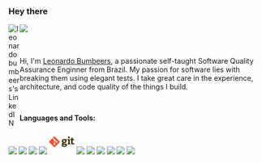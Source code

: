 

### Hey there    

<a href="https://www.linkedin.com/in/leonardo-bumbeers-16262911b/">
  <img align="left" alt="leonardobumbeers's LinkedIN" width="22px" src="https://raw.githubusercontent.com/peterthehan/peterthehan/master/assets/linkedin.svg" />
</a>


![](https://visitor-badge.glitch.me/badge?page_id=leonardobumbeers.leonardobumbeers)

<br />

Hi, I'm [Leonardo Bumbeers](https://www.linkedin.com/in/leonardo-bumbeers-16262911b/), a passionate self-taught Software Quality Assurance Enginner from Brazil. My passion for software lies with breaking them using elegant tests. I take great care in the experience, architecture, and code quality of the things I build.


<br />

**Languages and Tools:**  

<code><img height="50" src="https://upload.wikimedia.org/wikipedia/en/thumb/3/30/Java_programming_language_logo.svg/300px-Java_programming_language_logo.svg.png"></code>
<code><img height="50" src="https://camo.githubusercontent.com/8d56e87edf99e89bfc457cd62462e0b7aae19e6b197b1df5c542d474d8d76f81/68747470733a2f2f646576656c6f7065722e6665646f726170726f6a6563742e6f72672f7374617469632f6c6f676f2f6373686172702e706e67"></code>
<code><img height="50" src="https://avatars.githubusercontent.com/u/210414?s=280&v=4"></code>
<code><img height="50" src="https://image.flaticon.com/icons/png/512/29/29165.png"></code>
<code><img height="50" src="https://raw.githubusercontent.com/github/explore/80688e429a7d4ef2fca1e82350fe8e3517d3494d/topics/git/git.png"></code>
<code><img height="50" src="https://avatars.githubusercontent.com/u/8908513?s=200&v=4"></code>
<code><img height="50" src="https://steemitimages.com/p/HNWT6DgoBc14riaEeLCzGYopkqYBKxpGKqfNWfgr368M9WqLXbwNTCiedpxTyzVAUARNhX4LG72TVSp5TNsjELZiChzrFsD9oiadYZep51eXycpABzhEfiaehrv"></code>
<code><img height="50" src="https://camo.githubusercontent.com/7385af6b55cfc953b4184bc390ec0f1c7f7f57e571b9bf324b9c62ce28185d81/687474703a2f2f692e696d6775722e636f6d2f397233784f46382e706e67"></code>
<code><img height="50" src="https://avatars.githubusercontent.com/u/320565?s=180&v=4"></code>
<code><img height="50" src="https://user-images.githubusercontent.com/2676579/34940598-17cc20f0-f9be-11e7-8c6d-f0190d502d64.png"></code>
<code><img height="50" src="https://camo.githubusercontent.com/0a16218f80a1832b5244500de2367b6985e2077efc4cd1f0c71dc38a4a348740/68747470733a2f2f6a656e6b696e732e696f2f696d616765732f6c6f676f732f6a656e6b696e732f6a656e6b696e732e706e67"></code>




